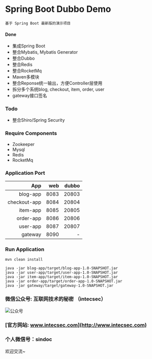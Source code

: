 #  Spring Boot Dubbo Demo

```
基于 Spring Boot 最新版的演示项目
```

#### Done
- 集成Spring Boot
- 整合Mybatis, Mybatis Generator
- 整合Dubbo
- 整合Redis
- 整合RocketMq
- Maven多模块
- 整合Reponse统一输出，方便Controller层使用
- 拆分多个系统blog, checkout, item, order, user
- gateway接口签名

### Todo
- 整合Shiro/Spring Security

### Require Components
- Zookeeper
- Mysql
- Redis
- RocketMq

### Application Port

App | web |  dubbo  
-:|-:|-:
blog-app | 8083 | 20803 |
checkout-app | 8084 | 20804 |
item-app | 8085 | 20805 |
order-app | 8086 | 20806 |
user-app | 8087 | 20807 |
gateway | 8090 | - |

### Run Application
``` shell
mvn clean install

java -jar blog-app/target/blog-app-1.0-SNAPSHOT.jar
java -jar user-app/target/user-app-1.0-SNAPSHOT.jar
java -jar item-app/target/item-app-1.0-SNAPSHOT.jar
java -jar order-app/target/order-app-1.0-SNAPSHOT.jar
java -jar gateway/target/gateway-1.0-SNAPSHOT.jar

```



### 微信公众号: 互联网技术的秘密 （intecsec）
![公众号](http://www.intecsec.com/wp-content/uploads/2020/06/intecsec_wechat.jpg)
### [官方网站: www.intecsec.com](http://www.intecsec.com)
### 个人微信号：sindoc
欢迎交流~
